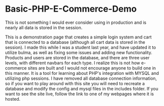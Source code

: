 # Basic-PHP-E-Commerce-Demo
This is not something I would ever consider using in production and is nearly all data is stored in the session.

This is a demonstration page that creates a simple login system and cart that is connected to a database (although all cart data is stored in the session). I made this while I was a student last year, and have updated it to utilize bulma, as well as fixing some issues and adding new functionality. 
Products and users are stored in the database, and there are three user levels, with different navbars for each type. I realize this is not how e-commerce sites are built and I would not encourage anyone to build one in this manner. It is a tool for learning about PHP's integration with MYSQL and utilizing php sessions. I have removed all database connection information, so if you want to play around with this site you will need to recreate a database and modify the config and mysql files in the includes folder. If you want to see the site live, follow the link to one of my webpages where it is hosted.
